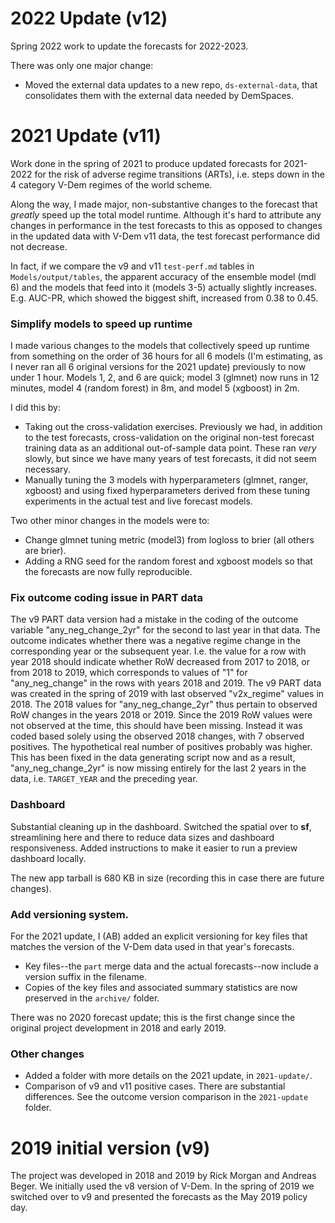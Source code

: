 2022 Update (v12)
=================

Spring 2022 work to update the forecasts for 2022-2023. 

There was only one major change:

- Moved the external data updates to a new repo, `ds-external-data`, that consolidates them with the external data needed by DemSpaces. 


2021 Update (v11)
=================

Work done in the spring of 2021 to produce updated forecasts for 2021-2022 for the risk of adverse regime transitions (ARTs), i.e. steps down in the 4 category V-Dem regimes of the world scheme. 

Along the way, I made major, non-substantive changes to the forecast that _greatly_ speed up the total model runtime. Although it's hard to attribute any changes in performance in the test forecasts to this as opposed to changes in the updated data with V-Dem v11 data, the test forecast performance did not decrease. 

In fact, if we compare the v9 and v11 `test-perf.md` tables in `Models/output/tables`, the apparent accuracy of the ensemble model (mdl 6) and the models that feed into it (models 3-5) actually slightly increases. E.g. AUC-PR, which showed the biggest shift, increased from 0.38 to 0.45. 

### Simplify models to speed up runtime

I made various changes to the models that collectively speed up runtime from something on the order of 36 hours for all 6 models (I'm estimating, as I never ran all 6 original versions for the 2021 update) previously to now under 1 hour. Models 1, 2, and 6 are quick; model 3 (glmnet) now runs in 12 minutes, model 4 (random forest) in 8m, and model 5 (xgboost) in 2m. 

I did this by:

- Taking out the cross-validation exercises. Previously we had, in addition to the test forecasts, cross-validation on the original non-test forecast training data as an additional out-of-sample data point. These ran _very_ slowly, but since we have many years of test forecasts, it did not seem necessary. 
- Manually tuning the 3 models with hyperparameters (glmnet, ranger, xgboost) and using fixed hyperparameters derived from these tuning experiments in the actual test and live forecast models. 

Two other minor changes in the models were to:

- Change glmnet tuning metric (model3) from logloss to brier (all others are brier).
- Adding a RNG seed for the random forest and xgboost models so that the forecasts are now fully reproducible. 

### Fix outcome coding issue in PART data

The v9 PART data version had a mistake in the coding of the outcome variable "any_neg_change_2yr" for the second to last year in that data. The outcome indicates whether there was a negative regime change in the corresponding year or the subsequent year. I.e. the value for a row with year 2018 should indicate whether RoW decreased from 2017 to 2018, or from 2018 to 2019, which corresponds to values of "1" for "any_neg_change" in the rows with years 2018 and 2019. The v9 PART data was created in the spring of 2019 with last observed "v2x_regime" values in 2018. The 2018 values for "any_neg_change_2yr" thus pertain to observed RoW changes in the years 2018 or 2019. Since the 2019 RoW values were not observed at the time, this should have been missing. Instead it was coded based solely using the observed 2018 changes, with 7 observed positives. The hypothetical real number of positives probably was higher. This has been fixed in the data generating script now and as a result, "any_neg_change_2yr" is now missing entirely for the last 2 years in the data, i.e. `TARGET_YEAR` and the preceding year. 

### Dashboard

Substantial cleaning up in the dashboard. Switched the spatial over to **sf**, streamlining here and there to reduce data sizes and dashboard responsiveness. Added instructions to make it easier to run a preview dashboard locally. 

The new app tarball is 680 KB in size (recording this in case there are future changes). 

### Add versioning system. 

For the 2021 update, I (AB) added an explicit versioning for key files that matches the version of the V-Dem data used in that year's forecasts. 

- Key files--the `part` merge data and the actual forecasts--now include a version suffix in the filename. 
- Copies of the key files and associated summary statistics are now preserved in the `archive/` folder. 

There was no 2020 forecast update; this is the first change since the original project development in 2018 and early 2019. 

### Other changes

- Added a folder with more details on the 2021 update, in `2021-update/`. 
- Comparison of v9 and v11 positive cases. There are substantial differences. See the outcome version comparison in the `2021-update` folder. 


2019 initial version (v9)
=========================

The project was developed in 2018 and 2019 by Rick Morgan and Andreas Beger. We initially used the v8 version of V-Dem. In the spring of 2019 we switched over to v9 and presented the forecasts as the May 2019 policy day. 
